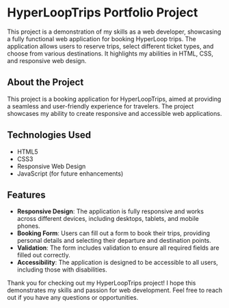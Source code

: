 # HyperLoopTrips Portfolio Project

This project is a demonstration of my skills as a web developer, showcasing a fully functional web application for booking HyperLoop trips. The application allows users to reserve trips, select different ticket types, and choose from various destinations. It highlights my abilities in HTML, CSS, and responsive web design.

## About the Project

This project is a booking application for HyperLoopTrips, aimed at providing a seamless and user-friendly experience for travelers. The project showcases my ability to create responsive and accessible web applications.

## Technologies Used

- HTML5
- CSS3
- Responsive Web Design
- JavaScript (for future enhancements)

## Features

- **Responsive Design**: The application is fully responsive and works across different devices, including desktops, tablets, and mobile phones.
- **Booking Form**: Users can fill out a form to book their trips, providing personal details and selecting their departure and destination points.
- **Validation**: The form includes validation to ensure all required fields are filled out correctly.
- **Accessibility**: The application is designed to be accessible to all users, including those with disabilities.



Thank you for checking out my HyperLoopTrips project! I hope this demonstrates my skills and passion for web development. Feel free to reach out if you have any questions or opportunities.
